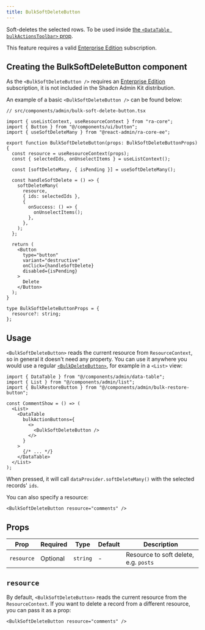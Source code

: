 ```yaml
---
title: BulkSoftDeleteButton
---
```


Soft-deletes the selected rows. To be used inside [the `<DataTable bulkActionsToolbar>` prop](./DataTable.md#bulkActionsToolbar).

This feature requires a valid [Enterprise Edition](https://marmelab.com/ra-enterprise/) subscription.

## Creating the BulkSoftDeleteButton component

As the `<BulkSoftDeleteButton />` requires an [Enterprise Edition](https://marmelab.com/ra-enterprise/) subscription, it is not included in the Shadcn Admin Kit distribution.

An example of a basic `<BulkSoftDeleteButton />` can be found below:

```tsx
// src/components/admin/bulk-soft-delete-button.tsx

import { useListContext, useResourceContext } from "ra-core";
import { Button } from "@/components/ui/button";
import { useSoftDeleteMany } from "@react-admin/ra-core-ee";

export function BulkSoftDeleteButton(props: BulkSoftDeleteButtonProps) {
  const resource = useResourceContext(props);
  const { selectedIds, onUnselectItems } = useListContext();

  const [softDeleteMany, { isPending }] = useSoftDeleteMany();

  const handleSoftDelete = () => {
    softDeleteMany(
      resource,
      { ids: selectedIds },
      {
        onSuccess: () => {
          onUnselectItems();
        },
      },
    );
  };

  return (
    <Button
      type="button"
      variant="destructive"
      onClick={handleSoftDelete}
      disabled={isPending}
    >
      Delete
    </Button>
  );
}

type BulkSoftDeleteButtonProps = {
  resource?: string;
};
```

## Usage

`<BulkSoftDeleteButton>` reads the current resource from `ResourceContext`, so in general it doesn't need any property. You can use it anywhere you would use a regular [`<BulkDeleteButton>`](./BulkDeleteButton.md), for example in a `<List>` view:

```tsx
import { DataTable } from "@/components/admin/data-table";
import { List } from "@/components/admin/list";
import { BulkRestoreButton } from "@/components/admin/bulk-restore-button";

const CommentShow = () => (
  <List>
    <DataTable
      bulkActionButtons={
        <>
          <BulkSoftDeleteButton />
        </>
      }
    >
      {/* ... */}
    </DataTable>
  </List>
);
```

When pressed, it will call `dataProvider.softDeleteMany()` with the selected records' `ids`.

You can also specify a resource:

```tsx
<BulkSoftDeleteButton resource="comments" />
```

## Props

| Prop       | Required | Type     | Default | Description                           |
| ---------- | -------- | -------- | ------- | ------------------------------------- |
| `resource` | Optional | `string` | -       | Resource to soft delete, e.g. `posts` |

## `resource`

By default, `<BulkSoftDeleteButton>` reads the current resource from the `ResourceContext`. If you want to delete a record from a different resource, you can pass it as a prop:

```tsx
<BulkSoftDeleteButton resource="comments" />
```
